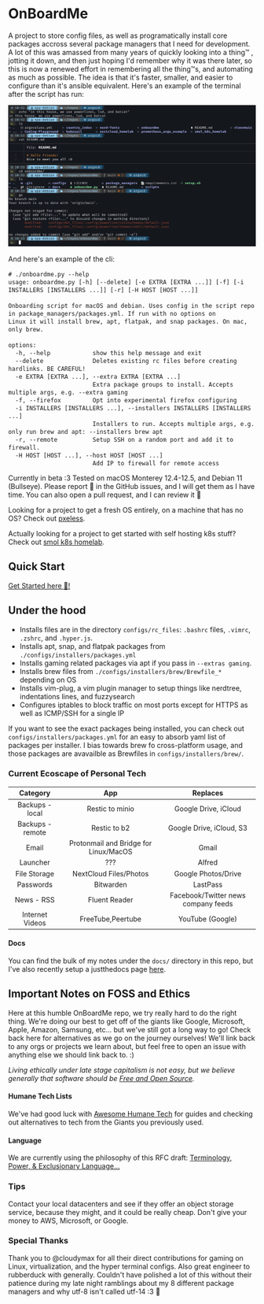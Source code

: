 # OnBoardMe
A project to store config files, as well as programatically install core packages accross several package managers that I need for development. A lot of this was amassed from many years of quickly looking into a thing™️ , jotting it down, and then just hoping I'd remember why it was there later, so this is now a renewed effort in remembering all the thing™️s, and automating as much as possible. The idea is that it's faster, smaller, and easier to configure than it's ansible equivalent. Here's an example of the terminal after the script has run:

<img src='./screenshots/terminal_screenshot.png' width='800'>

And here's an example of the cli:
```
# ./onboardme.py --help
usage: onboardme.py [-h] [--delete] [-e EXTRA [EXTRA ...]] [-f] [-i INSTALLERS [INSTALLERS ...]] [-r] [-H HOST [HOST ...]]

Onboarding script for macOS and debian. Uses config in the script repo in package_managers/packages.yml. If run with no options on
Linux it will install brew, apt, flatpak, and snap packages. On mac, only brew.

options:
  -h, --help            show this help message and exit
  --delete              Deletes existing rc files before creating hardlinks. BE CAREFUL!
  -e EXTRA [EXTRA ...], --extra EXTRA [EXTRA ...]
                        Extra package groups to install. Accepts multiple args, e.g. --extra gaming
  -f, --firefox         Opt into experimental firefox configuring
  -i INSTALLERS [INSTALLERS ...], --installers INSTALLERS [INSTALLERS ...]
                        Installers to run. Accepts multiple args, e.g. only run brew and apt: --installers brew apt
  -r, --remote          Setup SSH on a random port and add it to firewall.
  -H HOST [HOST ...], --host HOST [HOST ...]
                        Add IP to firewall for remote access
```

Currently in beta :3 Tested on macOS Monterey 12.4-12.5, and Debian 11 (Bullseye). Please report 🐛 in the GitHub issues, and I will get them as I have time. You can also open a pull request, and I can review it :blue_heart:

Looking for a project to get a fresh OS entirely, on a machine that has no OS? Check out [pxeless](https://github.com/cloudymax/pxeless).

Actually looking for a project to get started with self hosting k8s stuff? Check out [smol k8s homelab](https://github.com/jessebot/smol_k8s_homelab).

## Quick Start
[Get Started here :blue_heart:!](https://jessebot.github.io/onboardme/onboardme/quickstart)

## Under the hood
- Installs files are in the directory `configs/rc_files`: `.bashrc` files, `.vimrc`, `.zshrc`, and `.hyper.js`.
- Installs apt, snap, and flatpak packages from `./configs/installers/packages.yml`
- Installs gaming related packages via apt if you pass in `--extras gaming`.
- Installs brew files from `./configs/installers/brew/Brewfile_*` depending on OS
- Installs vim-plug, a vim plugin manager to setup things like nerdtree, indentations lines, and fuzzysearch
- Configures iptables to block traffic on most ports except for HTTPS as well as ICMP/SSH for a single IP

If you want to see the exact packages being installed, you can check out `configs/installers/packages.yml` for an easy to absorb yaml list of packages per installer. I bias towards brew fo cross-platform usage, and those packages are avavailble as Brewfiles in `configs/installers/brew/`.

### Current Ecoscape of Personal Tech

Category | App | Replaces
|:---:|:---:|:---:|
| Backups - local  | Restic to minio                       | Google Drive, iCloud                |
| Backups - remote | Restic to b2                          | Google Drive, iCloud, S3            |
| Email            | Protonmail and Bridge for Linux/MacOS | Gmail                               |
| Launcher         | ???                                   | Alfred                              |
| File Storage     | NextCloud Files/Photos                | Google Photos/Drive                 |
| Passwords        | Bitwarden                             | LastPass                            |
| News - RSS       | Fluent Reader                         | Facebook/Twitter news company feeds |
| Internet Videos  | FreeTube,Peertube                     | YouTube (Google)                    |

#### Docs
You can find the bulk of my notes under the `docs/` directory in this repo, but I've also recently setup a justthedocs page [here](https://jessebot.github.io/onboardme/).

## Important Notes on FOSS and Ethics
Here at this humble OnBoardMe repo, we try really hard to do the right thing. We're doing our best to get off of the giants like Google, Microsoft, Apple, Amazon, Samsung, etc... but we've still got a long way to go! Check back here for alternatives as we go on the journey ourselves! We'll link back to any orgs or projects we learn about, but feel free to open an issue with anything else we should link back to. :)

  *Living ethically under late stage capitalism is not easy, but we believe generally that software should be [Free and Open Source](https://www.gnu.org/philosophy/free-sw.en.html).*

#### Humane Tech Lists
We've had good luck with [Awesome Humane Tech](https://github.com/humanetech-community/awesome-humane-tech) for guides and checking out alternatives to tech from the Giants you previously used.

#### Language
We are currently using the philosophy of this RFC draft:
[Terminology, Power, & Exclusionary Language...](https://datatracker.ietf.org/doc/html/draft-knodel-terminology-09)

### Tips
Contact your local datacenters and see if they offer an object storage service, because they might, and it could be really cheap. Don't give your money to AWS, Microsoft, or Google.

### Special Thanks
Thank you to @cloudymax for all their direct contributions for gaming on Linux, virtualization, and the hyper terminal configs. Also great engineer to rubberduck with generally. Couldn't have polished a lot of this without their patience during my late night ramblings about my 8 different package managers and why utf-8 isn't called utf-14 :3 :blue_heart:
